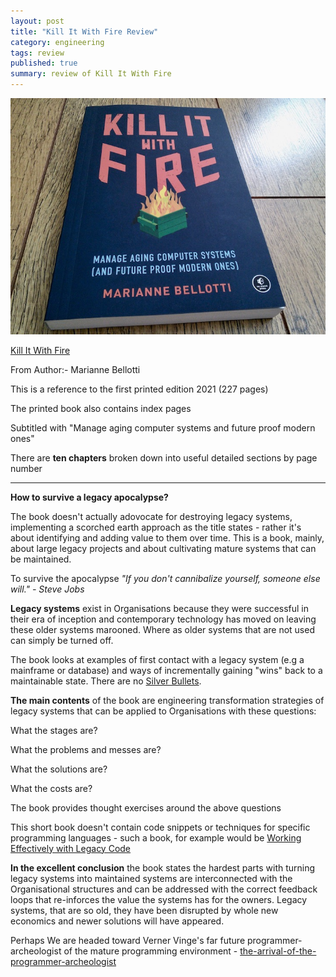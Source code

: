 ```yaml
---
layout: post
title: "Kill It With Fire Review"
category: engineering
tags: review
published: true
summary: review of Kill It With Fire
---
```


![Kill It With Fire](/public/kitwf.jpg)

[Kill It With Fire](https://nostarch.com/kill-it-fire)

From Author:- Marianne Bellotti

This is a reference to the first printed edition 2021 (227 pages)

The printed book also contains index pages

Subtitled with "Manage aging computer systems and future proof modern ones"

There are **ten chapters** broken down into useful detailed sections by page number

---

**How to survive a legacy apocalypse?**

The book doesn't actually adovocate for destroying legacy systems, implementing a scorched earth approach as the title states - rather it's about identifying and adding value to them over time. This is a book, mainly, about large legacy projects and about cultivating mature systems that can be maintained.

To survive the apocalypse *"If you don't cannibalize yourself, someone else will." - Steve Jobs*

**Legacy systems** exist in Organisations because they were successful in their era of inception and contemporary technology has moved on leaving these older systems marooned. Where as older systems that are not used can simply be turned off.

The book looks at examples of first contact with a legacy system (e.g a mainframe or database) and ways of incrementally gaining "wins" back to a maintainable state. There are no [Silver Bullets](https://en.wikipedia.org/wiki/No_Silver_Bullet).

**The main contents** of the book are engineering transformation strategies of legacy systems that can be applied to Organisations with these questions:

What the stages are?

What the problems and messes are?

What the solutions are?

What the costs are?

The book provides thought exercises around the above questions

This short book doesn't contain code snippets or techniques for specific programming languages - such a book, for example would be 
[Working Effectively with Legacy Code](https://www.oreilly.com/library/view/working-effectively-with/0131177052/)

**In the excellent conclusion** the book states the hardest parts with turning legacy systems into maintained systems are interconnected with the Organisational structures and can be addressed with the correct feedback loops that re-inforces the value the systems has for the owners.
Legacy systems, that are so old, they have been disrupted by whole new economics and newer solutions will have appeared.

Perhaps We are headed toward Verner Vinge's far future programmer-archeologist of the mature programming environment - [the-arrival-of-the-programmer-archeologist](https://aallan.medium.com/the-arrival-of-the-programmer-archeologist)



